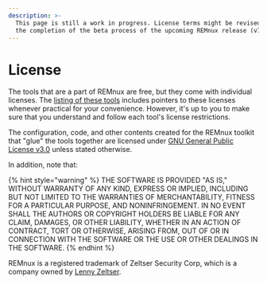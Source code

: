 ```yaml
---
description: >-
  This page is still a work in progress. License terms might be revised before
  the completion of the beta process of the upcoming REMnux release (v7).
---
```


# License

The tools that are a part of REMnux are free, but they come with individual licenses. The [listing of these tools]() includes pointers to these licenses whenever practical for your convenience. However, it's up to you to make sure that you understand and follow each tool's license restrictions.

The configuration, code, and other contents created for the REMnux toolkit that "glue" the tools together are licensed under [GNU General Public License v3.0](https://www.gnu.org/licenses/gpl-3.0.en.html) unless stated otherwise.

In addition, note that:

{% hint style="warning" %}
THE SOFTWARE IS PROVIDED "AS IS," WITHOUT WARRANTY OF ANY KIND, EXPRESS OR IMPLIED, INCLUDING BUT NOT LIMITED TO THE WARRANTIES OF MERCHANTABILITY, FITNESS FOR A PARTICULAR PURPOSE, AND NONINFRINGEMENT. IN NO EVENT SHALL THE AUTHORS OR COPYRIGHT HOLDERS BE LIABLE FOR ANY CLAIM, DAMAGES, OR OTHER LIABILITY, WHETHER IN AN ACTION OF CONTRACT, TORT OR OTHERWISE, ARISING FROM, OUT OF OR IN CONNECTION WITH THE SOFTWARE OR THE USE OR OTHER DEALINGS IN THE SOFTWARE.
{% endhint %}

REMnux is a registered trademark of Zeltser Security Corp, which is a company owned by [Lenny Zeltser](https://zeltser.com/).



